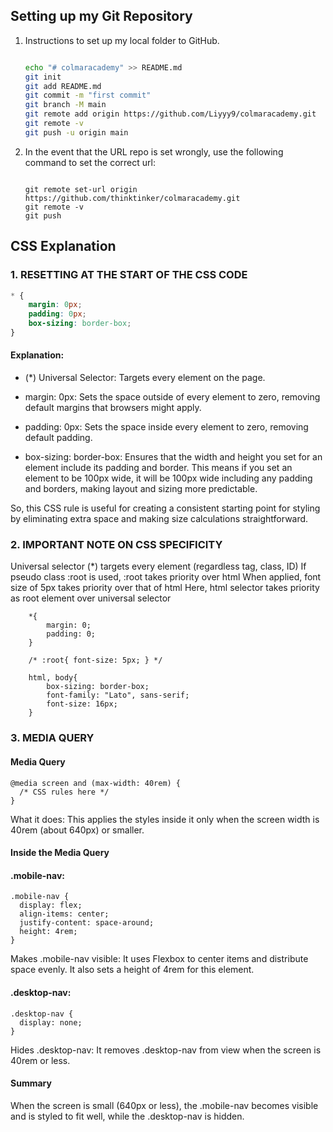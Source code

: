## Setting up my Git Repository

1. Instructions to set up my local folder to GitHub.

    ``` BASH

    echo "# colmaracademy" >> README.md
    git init
    git add README.md
    git commit -m "first commit"
    git branch -M main
    git remote add origin https://github.com/Liyyy9/colmaracademy.git
    git remote -v
    git push -u origin main
    
    ```
2. In the event that the URL repo is set wrongly, use the following command to set the correct url:

    ```

    git remote set-url origin https://github.com/thinktinker/colmaracademy.git
    git remote -v
    git push

    ```

## CSS Explanation

### 1. RESETTING AT THE START OF THE CSS CODE
``` CSS
* {
    margin: 0px;
    padding: 0px;
    box-sizing: border-box;
}
```
#### Explanation: 

- (*) Universal Selector: Targets every element on the page.

- margin: 0px: Sets the space outside of every element to zero, removing default margins that browsers might apply.

- padding: 0px: Sets the space inside every element to zero, removing default padding.

- box-sizing: border-box: Ensures that the width and height you set for an element include its padding and border. This means if you set an element to be 100px wide, it will be 100px wide including any padding and borders, making layout and sizing more predictable.

So, this CSS rule is useful for creating a consistent starting point for styling by eliminating extra space and making size calculations straightforward.

### 2. IMPORTANT NOTE ON **CSS SPECIFICITY**

Universal selector (*) targets every element (regardless tag, class, ID)
If pseudo class :root is used, :root takes priority over html
When applied, font size of 5px takes priority over that of html
Here, html selector takes priority as root element over universal selector
```
    *{
        margin: 0;
        padding: 0;
    }

    /* :root{ font-size: 5px; } */

    html, body{
        box-sizing: border-box;
        font-family: "Lato", sans-serif;
        font-size: 16px;
    }
```

### 3. MEDIA QUERY

#### Media Query 
```
@media screen and (max-width: 40rem) {
  /* CSS rules here */
}
```
What it does: This applies the styles inside it only when the screen width is 40rem (about 640px) or smaller.

#### Inside the Media Query

#### .mobile-nav:
```
.mobile-nav {
  display: flex;
  align-items: center;
  justify-content: space-around;
  height: 4rem;
}
```
Makes .mobile-nav visible: It uses Flexbox to center items and distribute space evenly. It also sets a height of 4rem for this element.


#### .desktop-nav:
```
.desktop-nav {
  display: none;
}
```

Hides .desktop-nav: It removes .desktop-nav from view when the screen is 40rem or less.

#### Summary
When the screen is small (640px or less), the .mobile-nav becomes visible and is styled to fit well, while the .desktop-nav is hidden.